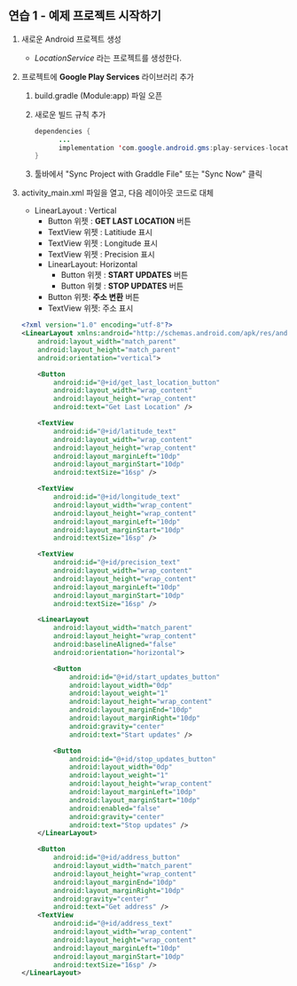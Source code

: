 ## 연습 1 - 예제 프로젝트 시작하기 

1. 새로운 Android 프로젝트 생성
	- *LocationService* 라는 프로젝트를 생성한다.
2. 프로젝트에 **Google Play Services** 라이브러리 추가
    1. build.gradle (Module:app) 파일 오픈
    2. 새로운 빌드 규칙 추가
    
		```java
		dependencies {
		      ...
		      implementation 'com.google.android.gms:play-services-location:18.0.0'
		}
		```
    3. 툴바에서 "Sync Project with Graddle File" 또는 "Sync Now" 클릭

3. activity\_main.xml 파일을 열고, 다음 레이아웃 코드로 대체
	- LinearLayout : Vertical
		- Button 위젯 : **GET LAST LOCATION** 버튼
		- TextView 위젯 : Latitiude 표시
		- TextView 위젯 : Longitude 표시
		- TextView 위젯 : Precision 표시
		- LinearLayout: Horizontal
			- Button 위젯 : **START UPDATES** 버튼
			- Button 위쳊 : **STOP UPDATES** 버튼
		- Button 위젯: **주소 변환** 버튼
		- TextView 위젯: 주소 표시

	```xml
	<?xml version="1.0" encoding="utf-8"?>
	<LinearLayout xmlns:android="http://schemas.android.com/apk/res/android"
	    android:layout_width="match_parent"
	    android:layout_height="match_parent"
	    android:orientation="vertical">
	
	    <Button
	        android:id="@+id/get_last_location_button"
	        android:layout_width="wrap_content"
	        android:layout_height="wrap_content"
	        android:text="Get Last Location" />
	
	    <TextView
	        android:id="@+id/latitude_text"
	        android:layout_width="wrap_content"
	        android:layout_height="wrap_content"
	        android:layout_marginLeft="10dp"
	        android:layout_marginStart="10dp"
	        android:textSize="16sp" />
	
	    <TextView
	        android:id="@+id/longitude_text"
	        android:layout_width="wrap_content"
	        android:layout_height="wrap_content"
	        android:layout_marginLeft="10dp"
	        android:layout_marginStart="10dp"
	        android:textSize="16sp" />
	
	    <TextView
	        android:id="@+id/precision_text"
	        android:layout_width="wrap_content"
	        android:layout_height="wrap_content"
	        android:layout_marginLeft="10dp"
	        android:layout_marginStart="10dp"
	        android:textSize="16sp" />
	
	    <LinearLayout
	        android:layout_width="match_parent"
	        android:layout_height="wrap_content"
	        android:baselineAligned="false"
	        android:orientation="horizontal">
	
	        <Button
	            android:id="@+id/start_updates_button"
	            android:layout_width="0dp"
	            android:layout_weight="1"
	            android:layout_height="wrap_content"
	            android:layout_marginEnd="10dp"
	            android:layout_marginRight="10dp"
	            android:gravity="center"
	            android:text="Start updates" />
	
	        <Button
	            android:id="@+id/stop_updates_button"
	            android:layout_width="0dp"
	            android:layout_weight="1"
	            android:layout_height="wrap_content"
	            android:layout_marginLeft="10dp"
	            android:layout_marginStart="10dp"
	            android:enabled="false"
	            android:gravity="center"
	            android:text="Stop updates" />
	    </LinearLayout>
	
	    <Button
	        android:id="@+id/address_button"
	        android:layout_width="match_parent"
	        android:layout_height="wrap_content"
	        android:layout_marginEnd="10dp"
	        android:layout_marginRight="10dp"
	        android:gravity="center"
	        android:text="Get address" />
	    <TextView
	        android:id="@+id/address_text"
	        android:layout_width="wrap_content"
	        android:layout_height="wrap_content"
	        android:layout_marginLeft="10dp"
	        android:layout_marginStart="10dp"
	        android:textSize="16sp" />
	</LinearLayout>
	```